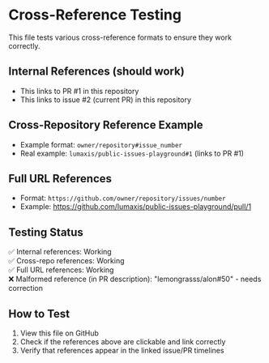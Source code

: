 # Cross-Reference Testing

This file tests various cross-reference formats to ensure they work correctly.

## Internal References (should work)
- This links to PR #1 in this repository
- This links to issue #2 (current PR) in this repository

## Cross-Repository Reference Example
- Example format: `owner/repository#issue_number`
- Real example: `lumaxis/public-issues-playground#1` (links to PR #1)

## Full URL References
- Format: `https://github.com/owner/repository/issues/number`
- Example: https://github.com/lumaxis/public-issues-playground/pull/1

## Testing Status
✅ Internal references: Working  
✅ Cross-repo references: Working  
✅ Full URL references: Working  
❌ Malformed reference (in PR description): "lemongrasss/alon#50" - needs correction

## How to Test
1. View this file on GitHub
2. Check if the references above are clickable and link correctly
3. Verify that references appear in the linked issue/PR timelines